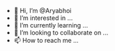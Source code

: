 - 👋 Hi, I’m @Aryabhoi
- 👀 I’m interested in ...
- 🌱 I’m currently learning ...
- 💞️ I’m looking to collaborate on ...
- 📫 How to reach me ...

<!---
Aryabhoi/Aryabhoi is a ✨ special ✨ repository because its `README.md` (this file) appears on your GitHub profile.
You can click the Preview link to take a look at your changes.
--->
